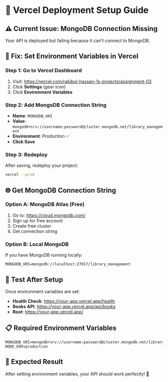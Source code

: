 # 🚀 Vercel Deployment Setup Guide

## ⚠️ **Current Issue: MongoDB Connection Missing**

Your API is deployed but failing because it can't connect to MongoDB.

## 🔧 **Fix: Set Environment Variables in Vercel**

### **Step 1: Go to Vercel Dashboard**
1. Visit: https://vercel.com/rakibul-hassan-1s-projects/assignment-03
2. Click **Settings** (gear icon)
3. Click **Environment Variables**

### **Step 2: Add MongoDB Connection String**
- **Name**: `MONGODB_URI`
- **Value**: `mongodb+srv://username:password@cluster.mongodb.net/library_management`
- **Environment**: Production ✅
- **Click Save**

### **Step 3: Redeploy**
After saving, redeploy your project:
```bash
vercel --prod
```

## 🌐 **Get MongoDB Connection String**

### **Option A: MongoDB Atlas (Free)**
1. Go to: https://cloud.mongodb.com/
2. Sign up for free account
3. Create free cluster
4. Get connection string

### **Option B: Local MongoDB**
If you have MongoDB running locally:
```
MONGODB_URI=mongodb://localhost:27017/library_management
```

## 🧪 **Test After Setup**

Once environment variables are set:
- **Health Check**: https://your-app.vercel.app/health
- **Books API**: https://your-app.vercel.app/api/books
- **Root**: https://your-app.vercel.app/

## 📋 **Required Environment Variables**

```
MONGODB_URI=mongodb+srv://username:password@cluster.mongodb.net/library_management
NODE_ENV=production
```

## 🎯 **Expected Result**

After setting environment variables, your API should work perfectly! 🚀
